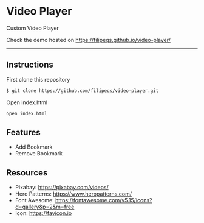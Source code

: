 # Video Player

Custom Video Player

Check the demo hosted on https://filipeqs.github.io/video-player/

---

## Instructions

First clone this repository

```bash
$ git clone https://github.com/filipeqs/video-player.git
```

Open index.html

```bash
open index.html
```

## Features

- Add Bookmark
- Remove Bookmark

## Resources

- Pixabay: https://pixabay.com/videos/
- Hero Patterns: https://www.heropatterns.com/
- Font Awesome: https://fontawesome.com/v5.15/icons?d=gallery&p=2&m=free
- Icon: https://favicon.io
